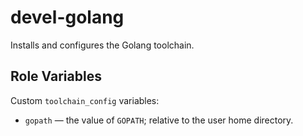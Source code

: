 devel-golang
============

Installs and configures the Golang toolchain.


Role Variables
--------------

Custom `toolchain_config` variables:

* `gopath` &mdash; the value of `GOPATH`; relative to the user home directory.
